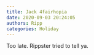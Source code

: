 ```yaml
---
title: Jack 4fairhopia
date: 2020-09-03 20:24:05
authors: Ripp
categories: Holiday
---
```


 Too late. Rippster tried to tell ya.